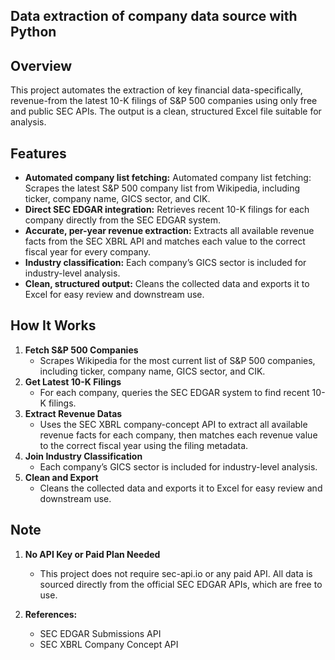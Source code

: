 ## Data extraction of company data source with Python

## Overview

This project automates the extraction of key financial data-specifically, revenue-from the latest 10-K filings of S&P 500 companies using only free and public SEC APIs. The output is a clean, structured Excel file suitable for analysis.

## Features

- **Automated company list fetching:** Automated company list fetching: Scrapes the latest S&P 500 company list from Wikipedia, including ticker, company name, GICS sector, and CIK.
- **Direct SEC EDGAR integration:** Retrieves recent 10-K filings for each company directly from the SEC EDGAR system.
- **Accurate, per-year revenue extraction:** Extracts all available revenue facts from the SEC XBRL API and matches each value to the correct fiscal year for every company.
- **Industry classification:** Each company’s GICS sector is included for industry-level analysis.
- **Clean, structured output:** Cleans the collected data and exports it to Excel for easy review and downstream use.


## How It Works

1. **Fetch S&P 500 Companies**
    - Scrapes Wikipedia for the most current list of S&P 500 companies, including ticker, company name, GICS sector, and CIK.
2. **Get Latest 10-K Filings**
    - For each company, queries the SEC EDGAR system to find recent 10-K filings.
3. **Extract Revenue Datas**
    - Uses the SEC XBRL company-concept API to extract all available revenue facts for each company, then matches each revenue value to the correct fiscal year using the filing metadata.
4. **Join Industry Classification**
    - Each company’s GICS sector is included for industry-level analysis.
5. **Clean and Export**
    - Cleans the collected data and exports it to Excel for easy review and downstream use.


## Note

1. **No API Key or Paid Plan Needed**
    - This project does not require sec-api.io or any paid API. All data is sourced directly from the official SEC EDGAR APIs, which are free to use.

2. **References:**
    - SEC EDGAR Submissions API
    - SEC XBRL Company Concept API
    